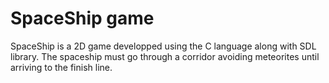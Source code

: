 # SpaceShip game

SpaceShip is a 2D game developped using the C language along with SDL library.
The spaceship must go through a corridor avoiding meteorites until arriving to the finish line.


